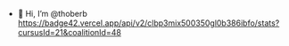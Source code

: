- 👋 Hi, I’m @thoberb
https://badge42.vercel.app/api/v2/clbp3mix500350gl0b386ibfo/stats?cursusId=21&coalitionId=48
